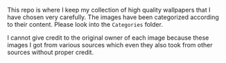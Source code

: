 This repo is where I keep my collection of high quality wallpapers that I have chosen very carefully. The images have been categorized according to their content. Please look into the `Categories` folder. 

I cannot give credit to the original owner of each image because these images I got from various sources which even they also took from other sources without proper credit.
